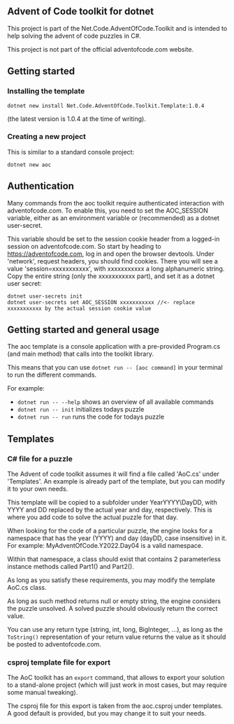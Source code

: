 ## Advent of Code toolkit for dotnet

This project is part of the Net.Code.AdventOfCode.Toolkit and is
intended to help solving the advent of code puzzles in C#. 

This project is not part of the official adventofcode.com website.

## Getting started

### Installing the template

`dotnet new install Net.Code.AdventOfCode.Toolkit.Template:1.0.4`

(the latest version is 1.0.4 at the time of writing).

### Creating a new project 

This is similar to a standard console project:

`dotnet new aoc`

## Authentication

Many commands from the aoc toolkit require authenticated interaction with
adventofcode.com. To enable this, you need to set the AOC_SESSION variable, 
either as an environment variable or (recommended) as a dotnet user-secret.

This variable should be set to the session cookie header from a logged-in
session on adventofcode.com. So start by heading to https://adventofcode.com,
log in and open the browser devtools. Under 'network', request headers, you should
find cookies. There you will see a value 'session=xxxxxxxxxxx', with xxxxxxxxxxx a
long alphanumeric string. Copy the entire string (only the xxxxxxxxxxx part), and 
set it as a dotnet user secret:

```
dotnet user-secrets init
dotnet user-secrets set AOC_SESSION xxxxxxxxxxx //<- replace xxxxxxxxxxx by the actual session cookie value
```

## Getting started and general usage

The aoc template is a console application with a pre-provided Program.cs (and main method)
that calls into the toolkit library.

This means that you can use `dotnet run -- [aoc command]` in your terminal to run the different commands.

For example:
* `dotnet run -- --help` shows an overview of all available commands
* `dotnet run -- init` initializes todays puzzle 
* `dotnet run -- run` runs the code for todays puzzle

## Templates

### C# file for a puzzle

The Advent of code toolkit assumes it will find a file called 'AoC.cs' under 'Templates'. 
An example is already part of the template, but you can modify it to your own needs.

This template will be copied to a subfolder under YearYYYY\DayDD, with
YYYY and DD replaced by the actual year and day, respectively. This is where you 
add code to solve the actual puzzle for that day.

When looking for the code of a particular puzzle, the engine 
looks for a namespace that has the year (YYYY) and day (dayDD, case insensitive) 
in it. For example: MyAdventOfCode.Y2022.Day04 is a valid namespace.

Within that namespace, a class should exist that contains 2 parameterless 
instance methods called Part1() and Part2().

As long as you satisfy these requirements, you may modify the template AoC.cs class.

As long as such method returns null or empty string, the engine considers the
puzzle unsolved. A solved puzzle should obviously return the correct value. 

You can use any return type (string, int, long, BigInteger, ...), as long as the
`ToString()` representation of your return value returns the value as it should
be posted to adventofcode.com.

### csproj template file for export

The AoC toolkit has an `export` command, that allows to export your solution
to a stand-alone project (which will just work in most cases, but may require
some manual tweaking).

The csproj file for this export is taken from the aoc.csproj under templates.
A good default is provided, but you may change it to suit your needs.


